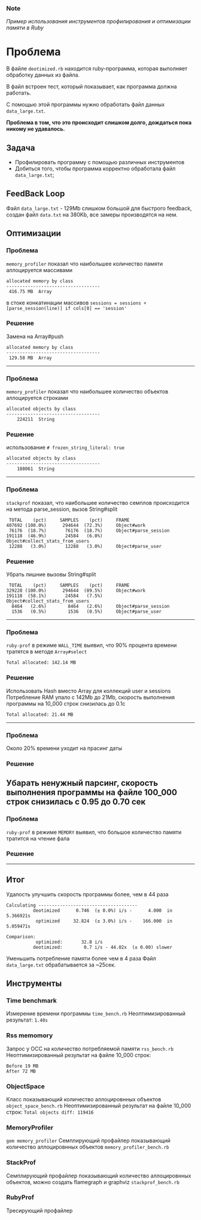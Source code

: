 ### Note
*Пример использования инструментов профилирования и оптимизации памяти в Ruby*

# Проблема
В файле `deotimized.rb` находится ruby-программа, которая выполняет обработку данных из файла.

В файл встроен тест, который показывает, как программа должна работать.

С помощью этой программы нужно обработать файл данных `data_large.txt`.

**Проблема в том, что это происходит слишком долго, дождаться пока никому не удавалось.**


## Задача
- Профилировать программу с помощью различных инструментов
- Добиться того, чтобы программа корректно обработала файл `data_large.txt`;


## FeedBack Loop
Файл `data_large.txt` - 129Mb слишком большой для быстрого feedback, создан файл `data.txt` на 380Kb, все замеры производятся на нем.

## Оптимизации


### Проблема
`memory_profiler` показал что наибольшее количество памяти аллоцируется массивами
```
allocated memory by class
-----------------------------------
 416.75 MB  Array
```
в стоке конкатинации массивов `sessions = sessions + [parse_session(line)] if cols[0] == 'session'`
### Решение
Замена на Array#push
```
allocated memory by class
-----------------------------------
 129.58 MB  Array
```
---
### Проблема
`memory_profiler` показал что наибольшее количество объектов аллоцируется строками
```
allocated objects by class
-----------------------------------
    224211  String
```
### Решение
использование `# frozen_string_literal: true`
```
allocated objects by class
-----------------------------------
    188061  String
```
---
### Проблема
`stackprof` показал, что наибольшее количество семплов происходится на метода parse_session, вызов String#split
```
 TOTAL    (pct)     SAMPLES    (pct)     FRAME
407692 (100.0%)      294644  (72.3%)     Object#work
 76176  (18.7%)       76176  (18.7%)     Object#parse_session
191118  (46.9%)       24584   (6.0%)     Object#collect_stats_from_users
 12288   (3.0%)       12288   (3.0%)     Object#parse_user
```
### Решение
Убрать лишние вызовы String#split
```
 TOTAL    (pct)     SAMPLES    (pct)     FRAME
329228 (100.0%)      294644  (89.5%)     Object#work
191118  (58.1%)       24584   (7.5%)     Object#collect_stats_from_users
  8464   (2.6%)        8464   (2.6%)     Object#parse_session
  1536   (0.5%)        1536   (0.5%)     Object#parse_user
```
---
### Проблема
`ruby-prof` в режиме `WALL_TIME` выявил, что 90% процента времени тратятся в методе `Array#select`
```
Total allocated: 142.14 MB
```
### Решение
Использовать Hash вместо Array для коллекций user и sessions
Потребление RAM упало c 142Mb до 21Mb, скорость выполнения программы на 10_000 строк снизилась до
0.1c
```
Total allocated: 21.44 MB
```
---
### Проблема
Около 20% времени уходит на прасинг даты
### Решение
Убарать ненужный парсинг, скорость выполнения программы на файле 100_000 строк снизилась с 0.95 до
0.70 сек
---
### Проблема
`ruby-prof` в режиме `MEMORY` выявил, что большое количество памяти тратится на чтение фала
### Решение
---
## Итог
Удалость улучшить скорость программы более, чем в 44 раза
```
Calculating -------------------------------------
          deotimized      0.746  (± 0.0%) i/s -      4.000  in   5.366921s
           optimized     32.824  (± 3.0%) i/s -    166.000  in   5.059471s

Comparison:
           optimized:       32.8 i/s
          deotimized:        0.7 i/s - 44.02x  (± 0.00) slower

```
Уменьшить потребление памяти более чем в 4 раза
Файл `data_large.txt` обрабатывается за ~25сек.

## Инструменты

### Time benchmark
Измерение времени программы `time_bench.rb`
Неоптимизированный результат: `1.40s`

### Rss memomory
Запрос у ОСС на количество потребляемой памяти `rss_bench.rb`
Неоптимизированный результат на файле 10_000 строк:
```
Before 19 MB
After 72 MB
```

### ObjectSpace
Класс показывающий количество аллоцировнных объектов `object_space_bench.rb`
Неоптимизированный результат на файле 10_000 строк: `Total objects diff: 119416`

### MemoryProfiler
`gem memory_profiler`
Семплирующий профайлер показывающий количество аллоцировнных объектов `memory_profiler_bench.rb`

### StackProf
Семплирующий профайлер показывающий количество аллоцировнных объектов, можно создать flamegraph и graphviz
`stackprof_bench.rb`

### RubyProf
Тресирующий профайлер




